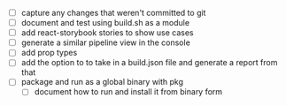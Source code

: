 - [ ] capture any changes that weren't committed to git
- [ ] document and test using build.sh as a module
- [ ] add react-storybook stories to show use cases
- [ ] generate a similar pipeline view in the console
- [ ] add prop types
- [ ] add the option to to take in a build.json file and generate a report from that
- [ ] package and run as a global binary with pkg
  - [ ] document how to run and install it from binary form
